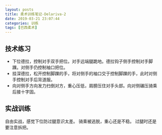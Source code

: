 ```yaml
---
layout: posts
title: 柔术训练笔记-Delariva-2
date: 2019-03-21 23:07:44
categories: 训练
tags: [巴西柔术]
---
```


## 技术练习

+ 下位德拉，控制对手双手把位。对手远端腿跪地。德拉钩子侧手控制对手脚踝。对侧手仍控制袖口把位。
+ 挂深德拉，松开控制脚踝的手，将对侧手的袖口交于控制脚踝的手，此时对侧手控制对手后背道服。
+ 向对侧手方向发力扫倒对方，重心压低，肩膀压住对手头部。向对侧碾压骑乘后接十字固。
  
## 实战训练

自由实战，感觉下位防过腿意识太差。
骑乘被逃脱，重心还是不稳。
过腿时还是要注意拆把。